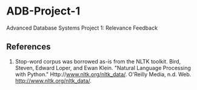 # ADB-Project-1
Advanced Database Systems Project 1: Relevance Feedback

## References

1. Stop-word corpus was borrowed as-is from the NLTK toolkit.
   Bird, Steven, Edward Loper, and Ewan Klein. "Natural Language Processing with Python." Http://www.nltk.org/nltk_data/. O'Reilly Media, n.d. Web. <http://www.nltk.org/nltk_data/>.
